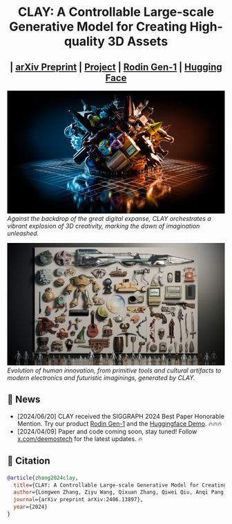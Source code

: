 <div align="center">

# CLAY: A Controllable Large-scale Generative Model for Creating High-quality 3D Assets
## | [arXiv Preprint](https://arxiv.org/abs/2406.13897) | [Project](https://sites.google.com/view/clay-3dlm) | [Rodin Gen-1](https://hyperhuman.deemos.com/rodin) | [Hugging Face](https://huggingface.co/spaces/DEEMOSTECH/Rodin) 

</div>

![image_1](assets/teaser.jpg)
*Against the backdrop of the great digital expanse, CLAY orchestrates a vibrant explosion of 3D creativity, marking the dawn of imagination unleashed.*


![image_2](assets/gallery.jpg)
*Evolution of human innovation, from primitive tools and cultural artifacts to modern electronics and futuristic imaginings, generated by CLAY.*


## 🚩 News
- [2024/06/20] CLAY received the SIGGRAPH 2024 Best Paper Honorable Mention. Try our product [Rodin Gen-1](https://hyperhuman.deemos.com/rodin) and the [Huggingface Demo](https://huggingface.co/spaces/DEEMOSTECH/Rodin). 🔥🔥🔥
- [2024/04/09] Paper and code coming soon, stay tuned! Follow [x.com/deemostech](https://x.com/deemostech) for the latest updates. 🔥

## 📖 Citation
```bibtex
@article{zhang2024clay,
  title={CLAY: A Controllable Large-scale Generative Model for Creating High-quality 3D Assets},
  author={Longwen Zhang, Ziyu Wang, Qixuan Zhang, Qiwei Qiu, Anqi Pang, Haoran Jiang, Wei Yang,  Lan Xu,  Jingyi Yu},
  journal={arXiv preprint arXiv:2406.13897},
  year={2024}
}
```